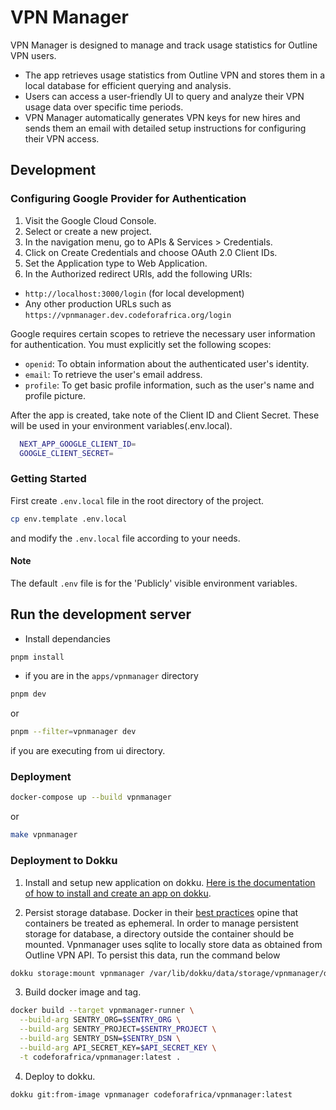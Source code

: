 # VPN Manager

VPN Manager is designed to manage and track usage statistics for Outline VPN users.

- The app retrieves usage statistics from Outline VPN and stores them in a local database for efficient querying and analysis.
- Users can access a user-friendly UI to query and analyze their VPN usage data over specific time periods.
- VPN Manager automatically generates VPN keys for new hires and sends them an email with detailed setup instructions for configuring their VPN access.

## Development

### Configuring Google Provider for Authentication

1. Visit the Google Cloud Console.
2. Select or create a new project.
3. In the navigation menu, go to APIs & Services > Credentials.
4. Click on Create Credentials and choose OAuth 2.0 Client IDs.
5. Set the Application type to Web Application.
6. In the Authorized redirect URIs, add the following URIs:

- `http://localhost:3000/login` (for local development)
- Any other production URLs such as `https://vpnmanager.dev.codeforafrica.org/login`

Google requires certain scopes to retrieve the necessary user information for authentication. You must explicitly set the following scopes:

- `openid`: To obtain information about the authenticated user's identity.
- `email`: To retrieve the user's email address.
- `profile`: To get basic profile information, such as the user's name and profile picture.

After the app is created, take note of the Client ID and Client Secret. These will be used in your environment variables(.env.local).

```sh
  NEXT_APP_GOOGLE_CLIENT_ID=
  GOOGLE_CLIENT_SECRET=
```

### Getting Started

First create `.env.local` file in the root directory of the project.

```sh
cp env.template .env.local
```

and modify the `.env.local` file according to your needs.

#### Note

The default `.env` file is for the 'Publicly' visible environment variables.

## Run the development server

- Install dependancies

```sh
pnpm install
```

- if you are in the `apps/vpnmanager` directory

```sh
pnpm dev
```

or

```sh
pnpm --filter=vpnmanager dev
```

if you are executing from ui directory.

### Deployment

```sh
docker-compose up --build vpnmanager
```

or

```sh
make vpnmanager
```

### Deployment to Dokku

1. Install and setup new application on dokku. [Here is the documentation of how to install and create an app on dokku](https://dokku.com/docs~v0.6.5/deployment/application-deployment/).

2. Persist storage database.
   Docker in their [best practices](https://docs.docker.com/build/building/best-practices/#containers-should-be-ephemeral) opine that containers be treated as ephemeral. In order to manage persistent storage for database, a directory outside the container should be mounted. Vpnmanager uses sqlite to locally store data as obtained from Outline VPN API. To persist this data, run the command below

```sh
dokku storage:mount vpnmanager /var/lib/dokku/data/storage/vpnmanager/data:/workspace/apps/vpnmanager/data
```

3. Build docker image and tag.

```sh
docker build --target vpnmanager-runner \
  --build-arg SENTRY_ORG=$SENTRY_ORG \
  --build-arg SENTRY_PROJECT=$SENTRY_PROJECT \
  --build-arg SENTRY_DSN=$SENTRY_DSN \
  --build-arg API_SECRET_KEY=$API_SECRET_KEY \
  -t codeforafrica/vpnmanager:latest .
```

4. Deploy to dokku.

```sh
dokku git:from-image vpnmanager codeforafrica/vpnmanager:latest
```
